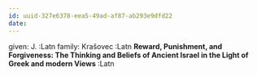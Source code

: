 ```yaml
---
id: uuid-327e6378-eea5-49ad-af87-ab293e9dfd22
date: 
---
```


given: J. :Latn
family: Krašovec :Latn
**Reward, Punishment, and Forgiveness: The Thinking and Beliefs of Ancient Israel in the Light of Greek and modern Views** :Latn